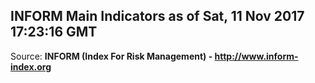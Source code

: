 ## INFORM Main Indicators as of Sat, 11 Nov 2017 17:23:16 GMT

Source: **INFORM (Index For Risk Management) - http://www.inform-index.org**